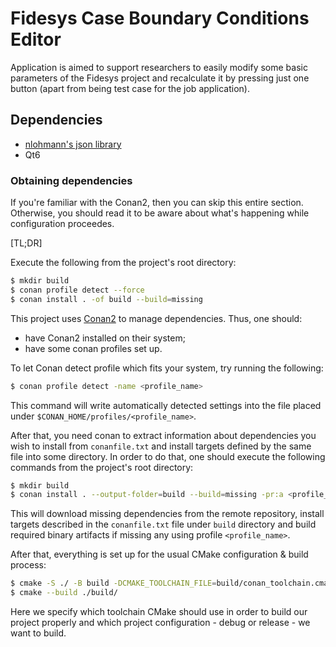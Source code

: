 # Fidesys Case Boundary Conditions Editor

Application is aimed to support researchers to easily modify some basic parameters of
the Fidesys project and recalculate it by pressing just one button (apart from being
test case for the job application).

## Dependencies

* [nlohmann's json library](github.com/nlohmann/json)
* Qt6

### Obtaining dependencies

If you're familiar with the Conan2, then you can skip this entire section.
Otherwise, you should read it to be aware about what's happening while configuration proceedes.

[TL;DR]

Execute the following from the project's root directory:

```bash
$ mkdir build
$ conan profile detect --force
$ conan install . -of build --build=missing
```

This project uses [Conan2](https://conan.io) to manage dependencies.
Thus, one should:
* have Conan2 installed on their system;
* have some conan profiles set up.

To let Conan detect profile which fits your system, try running the following:

```bash
$ conan profile detect -name <profile_name>
```

This command will write automatically detected settings into the file placed under
`$CONAN_HOME/profiles/<profile_name>`.

After that, you need conan to extract information about dependencies you wish to install
from `conanfile.txt` and install targets defined by the same file into some directory.
In order to do that, one should execute the following commands from the project's
root directory:

```bash
$ mkdir build
$ conan install . --output-folder=build --build=missing -pr:a <profile_name>
```

This will download missing dependencies from the remote repository,
install targets described in the `conanfile.txt` file under `build` directory
and build required binary artifacts if missing any using profile `<profile_name>`.

After that, everything is set up for the usual CMake configuration & build process:

```bash
$ cmake -S ./ -B build -DCMAKE_TOOLCHAIN_FILE=build/conan_toolchain.cmake -DCMAKE_BUILD_TYPE=<Debug|Release>
$ cmake --build ./build/
```

Here we specify which toolchain CMake should use in order to build our project properly and which project configuration -
debug or release - we want to build.
